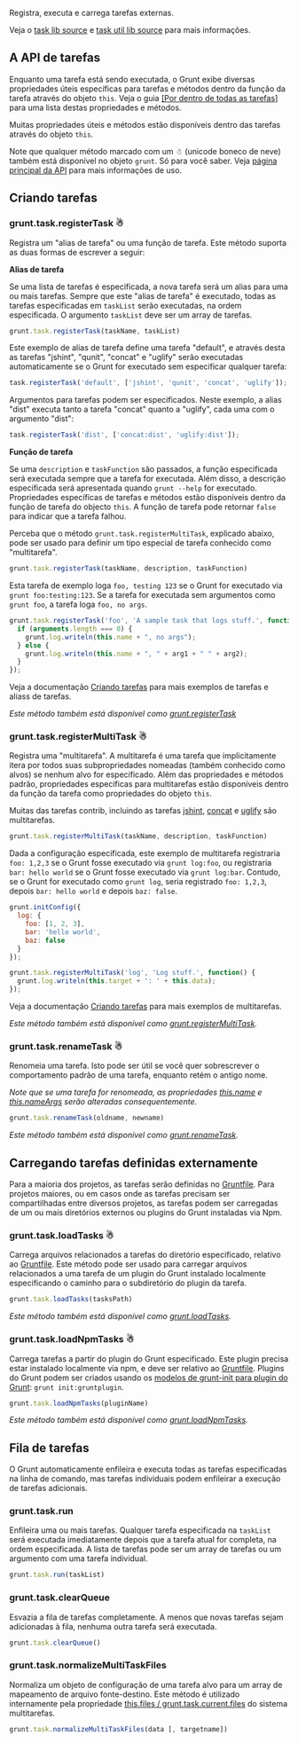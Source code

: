 Registra, executa e carrega tarefas externas.

Veja o [task lib source](https://github.com/gruntjs/grunt/blob/master/lib/grunt/task.js) e [task util lib source](https://github.com/gruntjs/grunt/blob/master/lib/util/task.js) para mais informações.

## A API de tarefas
Enquanto uma tarefa está sendo executada, o Grunt exibe diversas propriedades úteis específicas para tarefas e métodos dentro da função da tarefa através do objeto `this`. Veja o guia [[Por dentro de todas as tarefas]](Inside-Tasks.md) para uma lista destas propriedades e métodos.
 
Muitas propriedades úteis e métodos estão disponíveis dentro das tarefas através do objeto `this`.

Note que qualquer método marcado com um ☃ (unicode boneco de neve) também está disponível no objeto `grunt`. Só para você saber. Veja [página principal da API](grunt) para mais informações de uso.

## Criando tarefas

### grunt.task.registerTask ☃
Registra um "alias de tarefa" ou uma função de tarefa. Este método suporta as duas formas de escrever a seguir:

**Alias de tarefa**

Se uma lista de tarefas é especificada, a nova tarefa será um alias para uma ou mais tarefas. Sempre que este "alias de tarefa" é executado, todas as tarefas especificadas em `taskList` serão executadas, na ordem especificada. O argumento `taskList` deve ser um array de tarefas.

```javascript
grunt.task.registerTask(taskName, taskList)
```

Este exemplo de alias de tarefa define uma tarefa "default", e através desta as tarefas "jshint", "qunit", "concat" e "uglify" serão executadas automaticamente se o Grunt for executado sem especificar qualquer tarefa:

```javascript
task.registerTask('default', ['jshint', 'qunit', 'concat', 'uglify']);
```

Argumentos para tarefas podem ser especificados. Neste exemplo, a alias "dist" executa tanto a tarefa "concat" quanto a "uglify", cada uma com o argumento "dist":

```javascript
task.registerTask('dist', ['concat:dist', 'uglify:dist']);
```

**Função de tarefa**

Se uma `description` e `taskFunction` são passados, a função especificada será executada sempre que a tarefa for executada. Além disso, a descrição especificada será apresentada quando `grunt --help` for executado. Propriedades específicas de tarefas e métodos estão disponíveis dentro da função de tarefa do objecto `this`. A função de tarefa pode retornar `false` para indicar que a tarefa falhou.

Perceba que o método `grunt.task.registerMultiTask`, explicado abaixo, pode ser usado para definir um tipo especial de tarefa conhecido como "multitarefa".

```javascript
grunt.task.registerTask(taskName, description, taskFunction)
```

Esta tarefa de exemplo loga `foo, testing 123` se o Grunt for executado via `grunt foo:testing:123`. Se a tarefa for executada sem argumentos como `grunt foo`, a tarefa loga `foo, no args`.

```javascript
grunt.task.registerTask('foo', 'A sample task that logs stuff.', function(arg1, arg2) {
  if (arguments.length === 0) {
    grunt.log.writeln(this.name + ", no args");
  } else {
    grunt.log.writeln(this.name + ", " + arg1 + " " + arg2);
  }
});
```

Veja a documentação [Criando tarefas](Creating-tasks.md) para mais exemplos de tarefas e aliass de tarefas.

_Este método também está disponível como [grunt.registerTask](grunt)_

### grunt.task.registerMultiTask ☃
Registra uma "multitarefa". A multitarefa é uma tarefa que implicitamente itera por todos suas subpropriedades nomeadas (também conhecido como alvos) se nenhum alvo for especificado. Além das propriedades e métodos padrão, propriedades especificas para multitarefas estão disponíveis dentro da função da tarefa como propriedades do objeto `this`.

Muitas das tarefas contrib, incluindo as tarefas [jshint](https://github.com/gruntjs/grunt-contrib-jshint), [concat](https://github.com/gruntjs/grunt-contrib-concat) e [uglify](https://github.com/gruntjs/grunt-contrib-uglify) são multitarefas.

```javascript
grunt.task.registerMultiTask(taskName, description, taskFunction)
```

Dada a configuração especificada, este exemplo de multitarefa registraria `foo: 1,2,3` se o Grunt fosse executado via `grunt log:foo`, ou registraria `bar: hello world` se o Grunt fosse executado via `grunt log:bar`. Contudo, se o Grunt for executado como `grunt log`, seria registrado `foo: 1,2,3`, depois `bar: hello world` e depois `baz: false`.

```javascript
grunt.initConfig({
  log: {
    foo: [1, 2, 3],
    bar: 'hello world',
    baz: false
  }
});

grunt.task.registerMultiTask('log', 'Log stuff.', function() {
  grunt.log.writeln(this.target + ': ' + this.data);
});
```

Veja a documentação [Criando tarefas](Creating-tasks.md) para mais exemplos de multitarefas.

_Este método também está disponível como [grunt.registerMultiTask](grunt)._

### grunt.task.renameTask ☃
Renomeia uma tarefa. Isto pode ser útil se você quer sobrescrever o comportamento padrão de uma tarefa, enquanto retém o antigo nome.

_Note que se uma tarefa for renomeada, as propriedades [this.name](inside-tasks#this.name) e [this.nameArgs](inside-tasks#this.nameArgs) serão alteradas consequentemente._

```javascript
grunt.task.renameTask(oldname, newname)
```

_Este método também está disponível como [grunt.renameTask](grunt)._

## Carregando tarefas definidas externamente
Para a maioria dos projetos, as tarefas serão definidas no [Gruntfile](Getting-started.md). Para projetos maiores, ou em casos onde as tarefas precisam ser compartilhadas entre diversos projetos, as tarefas podem ser carregadas de um ou mais diretórios externos ou plugins do Grunt instaladas via Npm.

### grunt.task.loadTasks ☃
Carrega arquivos relacionados a tarefas do diretório especificado, relativo ao [Gruntfile](Getting-started.md). Este método pode ser usado para carregar arquivos relacionados a uma tarefa de um plugin do Grunt instalado localmente especificando o caminho para o subdiretório do plugin da tarefa.

```javascript
grunt.task.loadTasks(tasksPath)
```

_Este método também está disponível como [grunt.loadTasks](grunt)._

### grunt.task.loadNpmTasks ☃
Carrega tarefas a partir do plugin do Grunt especificado. Este plugin precisa estar instalado localmente via npm, e deve ser relativo ao [Gruntfile](Getting-started.md). Plugins do Grunt podem ser criados usando os [modelos de grunt-init para plugin do Grunt](https://github.com/gruntjs/grunt-init): `grunt init:gruntplugin`.

```javascript
grunt.task.loadNpmTasks(pluginName)
```

_Este método também está disponível como [grunt.loadNpmTasks](grunt)._


## Fila de tarefas
O Grunt automaticamente enfileira e executa todas as tarefas especificadas na linha de comando, mas tarefas individuais podem enfileirar a execução de tarefas adicionais.

### grunt.task.run
Enfileira uma ou mais tarefas. Qualquer tarefa especificada na `taskList` será executada imediatamente depois que a tarefa atual for completa, na ordem especificada. A lista de tarefas pode ser um array de tarefas ou um argumento com uma tarefa individual.

```javascript
grunt.task.run(taskList)
```

### grunt.task.clearQueue
Esvazia a fila de tarefas completamente. A menos que novas tarefas sejam adicionadas à fila, nenhuma outra tarefa será executada.

```javascript
grunt.task.clearQueue()
```

### grunt.task.normalizeMultiTaskFiles
Normaliza um objeto de configuração de uma tarefa alvo para um array de mapeamento de arquivo fonte-destino. Este método é utilizado internamente pela propriedade [this.files / grunt.task.current.files](grunt.task#wiki-this-files) do sistema multitarefas.

```javascript
grunt.task.normalizeMultiTaskFiles(data [, targetname])
```